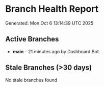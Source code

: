 # Branch Health Report
Generated: Mon Oct  6 13:14:39 UTC 2025

## Active Branches
- **main** - 21 minutes ago by Dashboard Bot

## Stale Branches (>30 days)
No stale branches found
